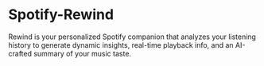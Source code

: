 # Spotify-Rewind
Rewind is your personalized Spotify companion that analyzes your listening history to generate dynamic insights, real-time playback info, and an AI-crafted summary of your music taste.
